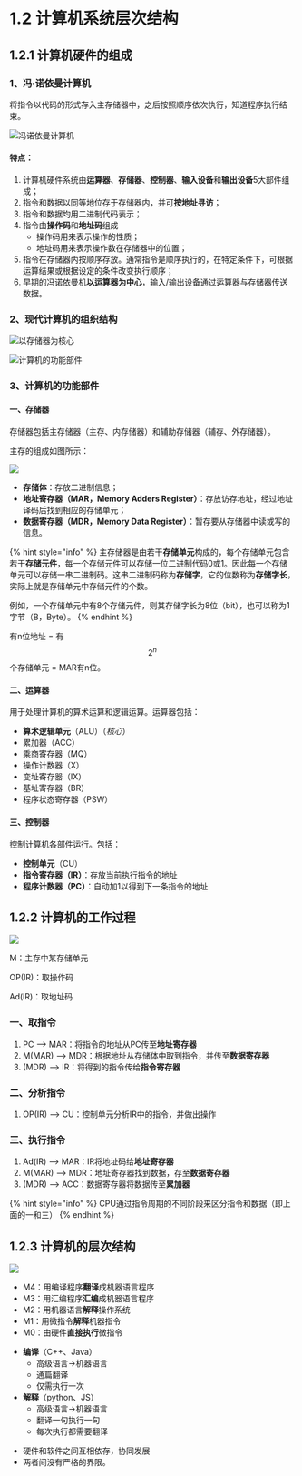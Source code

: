 # 1.2 计算机系统层次结构

## 1.2.1 计算机硬件的组成

### 1、冯·诺依曼计算机

将指令以代码的形式存入主存储器中，之后按照顺序依次执行，知道程序执行结束。

![冯诺依曼计算机](../.gitbook/assets/冯诺依曼结构.png)

#### 特点：

1. 计算机硬件系统由**运算器**、**存储器**、**控制器**、**输入设备**和**输出设备**5大部件组成；
2. 指令和数据以同等地位存于存储器内，并可**按地址寻访**；
3. 指令和数据均用二进制代码表示；
4. 指令由**操作码**和**地址码**组成
   * 操作码用来表示操作的性质；
   * 地址码用来表示操作数在存储器中的位置；
5. 指令在存储器内按顺序存放。通常指令是顺序执行的，在特定条件下，可根据运算结果或根据设定的条件改变执行顺序；
6. 早期的冯诺依曼机**以运算器为中心**，输入/输出设备通过运算器与存储器传送数据。

### 2、现代计算机的组织结构

![以存储器为核心](../.gitbook/assets/存储器为中心.png)

![计算机的功能部件](../.gitbook/assets/计算机组成.png)

### 3、计算机的功能部件

#### 一、存储器

存储器包括主存储器（主存、内存储器）和辅助存储器（辅存、外存储器）。

主存的组成如图所示：

![](../.gitbook/assets/主存储器.png)

* **存储体**：存放二进制信息；
* **地址寄存器（MAR，Memory Adders Register）**：存放访存地址，经过地址译码后找到相应的存储单元；
* **数据寄存器（MDR，Memory Data Register）**：暂存要从存储器中读或写的信息。

{% hint style="info" %}
主存储器是由若干**存储单元**构成的，每个存储单元包含若干**存储元件**，每一个存储元件可以存储一位二进制代码0或1。因此每一个存储单元可以存储一串二进制码。这串二进制码称为**存储字**，它的位数称为**存储字长**，实际上就是存储单元中存储元件的个数。

例如，一个存储单元中有8个存储元件，则其存储字长为8位（bit），也可以称为1字节（B，Byte）。
{% endhint %}

有n位地址 = 有 $$2^{n}$$ 个存储单元 = MAR有n位。

#### 二、运算器

用于处理计算机的算术运算和逻辑运算。运算器包括：

* **算术逻辑单元**（ALU）（_核心_）
* 累加器（ACC）
* 乘商寄存器（MQ）
* 操作计数器（X）
* 变址寄存器（IX）
* 基址寄存器（BR）
* 程序状态寄存器（PSW）

#### 三、控制器

控制计算机各部件运行。包括：

* **控制单元**（CU）
* **指令寄存器（IR）**：存放当前执行指令的地址
* **程序计数器（PC）**：自动加1以得到下一条指令的地址

## 1.2.2 计算机的工作过程

![](../.gitbook/assets/计算机工作过程.png)

M：主存中某存储单元

OP(IR)：取操作码

Ad(IR)：取地址码

### 一、取指令

1. PC --> MAR：将指令的地址从PC传至**地址寄存器**
2. M(MAR) --> MDR：根据地址从存储体中取到指令，并传至**数据寄存器**
3. (MDR) --> IR：将得到的指令传给**指令寄存器**

### 二、分析指令

1. OP(IR) --> CU：控制单元分析IR中的指令，并做出操作

### 三、执行指令

1. Ad(IR) --> MAR：IR将地址码给**地址寄存器**
2. M(MAR) --> MDR：地址寄存器找到数据，存至**数据寄存器**
3. (MDR) --> ACC：数据寄存器将数据传至**累加器**

{% hint style="info" %}
CPU通过指令周期的不同阶段来区分指令和数据（即上面的一和三）
{% endhint %}

## 1.2.3 计算机的层次结构

![](../.gitbook/assets/计算机系统层次.png)

* M4：用编译程序**翻译**成机器语言程序
* M3：用汇编程序**汇编**成机器语言程序
* M2：用机器语言**解释**操作系统
* M1：用微指令**解释**机器指令
* M0：由硬件**直接执行**微指令



- **编译**（C++、Java）
  - 高级语言→机器语言
  - 通篇翻译
  - 仅需执行一次
- **解释**（python、JS）
  - 高级语言→机器语言
  - 翻译一句执行一句
  - 每次执行都需要翻译



* 硬件和软件之间互相依存，协同发展
* 两者间没有严格的界限。

